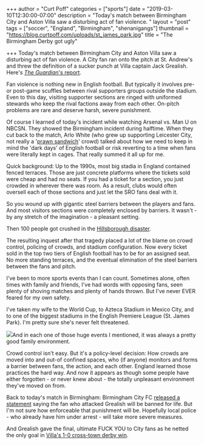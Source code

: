 +++
author = "Curt Poff"
categories = ["sports"]
date = "2019-03-10T12:30:00-07:00"
description = "Today's match between Birmingham City and Aston Villa saw a disturbing act of fan violence. "
layout = "post"
tags = ["soccer", "England", "Birmingham", "shenanigangs"]
thumbnail = "https://blog.curtpoff.com/uploads/st_james_park.jpg"
title = "The Birmingham Derby got ugly"

+++
Today's match between Birmingham City and Aston Villa saw a disturbing act of fan violence. A City fan ran onto the pitch at St. Andrew's and threw the definition of a sucker punch at Villa captain Jack Grealish. Here's [_The Guardian_'s report](https://www.theguardian.com/football/2019/mar/10/aston-villa-jack-grealish-attacked-by-spectator-birmingham-city "The Guardian's reort").

Fan violence is nothing new in English football. But typically it involves pre- or post-game scuffles between rival supporters groups outside the stadium. Even to this day, visiting supporter sections are ringed with uniformed stewards who keep the rival factions away from each other. On-pitch problems are rare and deserve harsh, severe punishment.

Of course I learned of today's incident while watching Arsenal vs. Man U on NBCSN. They showed the Birmingham incident during halftime. When they cut back to the match, Arlo White (who grew up supporting Leicester City, not really a '[prawn sandwich](https://en.wikipedia.org/wiki/Prawn_sandwich_brigade)' crowd) talked about how we need to keep in mind the 'dark days' of English football or risk reverting to a time when fans were literally kept in cages. That really summed it all up for me.

Quick background: Up to the 1990s, most big stadia in England contained fenced terraces. Those are just concrete platforms where the tickets sold were cheap and had no seats. If you had a ticket for a section, you just crowded in wherever there was room. As a result, clubs would often oversell each of those sections and just let the SRO fans deal with it.

So you wound up with gigantic steel barriers between the players and fans. And most visitors sections were completely enclosed by barriers. It wasn't - by any stretch of the imagination - a pleasant setting.

Then 100 people got crushed in the [Hillsborough disaster](https://en.wikipedia.org/wiki/Hillsborough_disaster "Hillsborough disaster").

The resulting inquest after that tragedy placed a lot of the blame on crowd control, policing of crowds, and stadium configuration. Now every ticket sold in the top two tiers of English football has to be for an assigned seat. No more standing terraces, and the eventual elimination of the steel barriers between the fans and pitch.

I've been to more sports events than I can count. Sometimes alone, often times with family and friends, I've had words with opposing fans, seen plenty of shoving matches and plenty of hands thrown. But I've never EVER feared for my own safety.

I've taken my wife to the World Cup, to Azteca Stadium in Mexico City, and to one of the biggest stadiums in the English Premiere League (St. James Park). I'm pretty sure she's never felt threatened.

![](https://blog.curtpoff.com/uploads/st_james_park.JPG)And in each one of those huge events I mentioned, it was always a pretty good family environment.

Crowd control isn't easy. But it's a policy-level decision: How crowds are moved into and out-of confined spaces, who (if anyone) monitors and forms a barrier between fans, the action, and each other. England learned those practices the hard way. And now it appears as though some people have either forgotten - or never knew about - the totally unpleasant environment they've moved on from.

Back to today's match in Birmingham: Birmingham City FC [released a statement](https://twitter.com/BCFC/status/1104747163219841024) saying the fan who attacked Grealish will be banned for life. But I'm not sure how enforceable that punishment will be. Hopefully local police - who already have him under arrest - will take more severe measures.

And Grealish gave the final, ultimate FUCK YOU to City fans as he netted the only goal in [Villa's 1-0 cross-town derby win](https://www.bbc.com/sport/football/47431193 "BBC game report").
